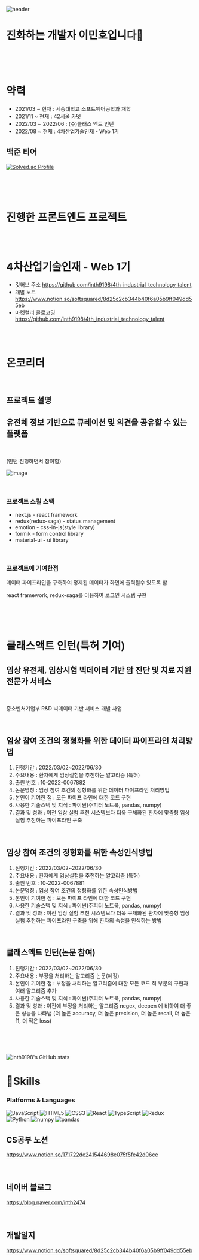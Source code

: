 ![header](https://capsule-render.vercel.app/api?type=wave&color=auto&height=300&section=header&text=minho%20lee&fontSize=90)

# 진화하는 개발자 이민호입니다🐜      
<br/> <br/> <br/> 

# 약력
 - 2021/03 ~ 현재 : 세종대학교 소프트웨어공학과 재학
 - 2021/11 ~ 현재 : 42서울 카뎃
 - 2022/03 ~ 2022/06 : (주)클래스 액트 인턴
 - 2022/08 ~ 현재 : 4차산업기술인재 - Web 1기


## 백준 티어

[![Solved.ac Profile](http://mazassumnida.wtf/api/v2/generate_badge?boj=inth9198)](https://solved.ac/inth9198/)


<br/> <br/> <br/> 

       
# 진행한 프론트엔드 프로젝트  
<br/> <br/> 

# 4차산업기술인재 - Web 1기
* 깃허브 주소
https://github.com/inth9198/4th_industrial_technology_talent
* 개발 노트
https://www.notion.so/softsquared/8d25c2cb344b40f6a05b9ff049dd55eb
* 마켓컬리 클로코딩
https://github.com/inth9198/4th_industrial_technology_talent
<br/>
<br/>

# 온코리더

<br/>

## 프로젝트 설명

## 유전체 정보 기반으로 큐레이션 및 의견을 공유할 수 있는 플랫폼
<br/> 

(인턴 진행하면서 참여함)

![image](https://user-images.githubusercontent.com/82989054/183032376-28917d04-b619-4c80-88d4-3d8edee64693.png)

<br/> 

### 프로젝트 스킬 스택

- next.js - react framework
- redux(redux-saga) - status management
- emotion - css-in-js(style library)
- formik - form control library
- material-ui - ui library

<br/> 

### 프로젝트에 기여한점
데이터 파이프라인을 구축하여 정제된 데이터가 화면에 출력될수 있도록 함

react framework, redux-saga를 이용하여 로그인 시스템 구현

<br/> <br/> <br/> 

# 클래스액트 인턴(특허 기여)

## 임상 유전체, 임상시험 빅데이터 기반 암 진단 및 치료 지원 전문가 서비스

<br/> 

중소벤처기업부 R&D
빅데이터 기반
서비스 개발 사업

<br/> 

## 임상 참여 조건의 정형화를 위한 데이터 파이프라인 처리방법
1) 진행기간 : 2022/03/02~2022/06/30
2) 주요내용 : 환자에게 임상실험을 추천하는 알고리즘 (특허)
3) 출원 번호 : 10-2022-0067882
4) 논문명칭 : 임상 참여 조건의 정형화를 위한 데이터 파이프라인 처리방법
5) 본인이 기여한 점 : 모든 파이프 라인에 대한 코드 구현
6) 사용한 기술스택 및 지식 : 파이썬(주피터 노트북, pandas, numpy)
7) 결과 및 성과 : 이전 임상 실험 추천 시스템보다 더욱 구체화된 환자에 맞춤형 임상 실험 추천하는 파이프라인 구축

<br/> 

## 임상 참여 조건의 정형화를 위한 속성인식방법

1) 진행기간 : 2022/03/02~2022/06/30
2) 주요내용 : 환자에게 임상실험을 추천하는 알고리즘 (특허)
3) 출원 번호 : 10-2022-0067881
4) 논문명칭 : 임상 참여 조건의 정형화를 위한 속성인식방법
5) 본인이 기여한 점 : 모든 파이프 라인에 대한 코드 구현
6) 사용한 기술스택 및 지식 : 파이썬(주피터 노트북, pandas, numpy)
7) 결과 및 성과 : 이전 임상 실험 추천 시스템보다 더욱 구체화된 환자에 맞춤형 임상 실험 추천하는 파이프라인 구축을 위해 환자의 속성을 인식하는 방법

<br/> 

## 클래스액트 인턴(논문 참여)

1) 진행기간 : 2022/03/02~2022/06/30
2) 주요내용 : 부정을 처리하는 알고리즘 논문(예정)
3) 본인이 기여한 점 : 부정을 처리하는 알고리즘에 대한 모든 코드 적 부분의 구현과 여러 알고리즘 추가
4) 사용한 기술스택 및 지식 : 파이썬(주피터 노트북, pandas, numpy)
5) 결과 및 성과 : 이전에 부정을 처리하는 알고리즘 negex, deepen 에 비하여 더 좋은 성능을 나타냄 (더 높은 accuracy, 더 높은 precision, 더 높은 recall, 더 높은 f1, 더 적은 loss)

<br/> <br/> <br/> 

![inth9198's GitHub stats](https://github-readme-stats.vercel.app/api?username=inth9198&show_icons=true&theme=radical)


# 🦀Skills
### Platforms & Languages
![JavaScript](https://img.shields.io/badge/JavaScript-F7DF1E.svg?&style=for-the-badge&logo=JavaScript&logoColor=white)
![HTML5](https://img.shields.io/badge/HTML5-E34F26.svg?&style=for-the-badge&logo=HTML5&logoColor=white)
![CSS3](https://img.shields.io/badge/CSS3-1572B6.svg?&style=for-the-badge&logo=CSS3&logoColor=white)
![React](https://img.shields.io/badge/React-61DAFB.svg?&style=for-the-badge&logo=React&logoColor=white)
![TypeScript](https://img.shields.io/badge/TypeScript-3178C6.svg?&style=for-the-badge&logo=TypeScript&logoColor=white)
![Redux](https://img.shields.io/badge/Redux-764ABC.svg?&style=for-the-badge&logo=Redux&logoColor=white)
</br>
![Python](https://img.shields.io/badge/Python-3776AB.svg?&style=for-the-badge&logo=Python&logoColor=white)
![numpy](https://img.shields.io/badge/numpy-013243.svg?&style=for-the-badge&logo=numpy&logoColor=white)
![pandas](https://img.shields.io/badge/pandas-150458.svg?&style=for-the-badge&logo=pandas&logoColor=white)


## CS공부 노션
https://www.notion.so/171722de241544698e075f5fe42d06ce
<br/> <br/> <br/> 

## 네이버 블로그
https://blog.naver.com/inth2474
<br/> <br/> <br/> 

## 개발일지
https://www.notion.so/softsquared/8d25c2cb344b40f6a05b9ff049dd55eb
